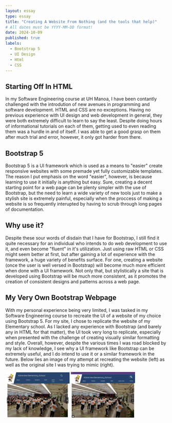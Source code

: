 ```yaml
---
layout: essay
type: essay
title: "Creating A Website From Nothing (and the tools that help)"
# All dates must be YYYY-MM-DD format!
date: 2024-10-09
published: true
labels:
  - Bootstrap 5
  - UI Design
  - Html
  - CSS
---
```



## Starting Off In HTML
In my Software Engineering course at UH Manoa, I have been contantly challenged with the introdution of new avenues in programming and software development. HTML and CSS are no exceptions. Having no previous experience with UI design and web development in general, they were both extremely difficult to learn to say the least. Despite doing hours of informational tutorials on each of them, getting used to even reading them was a hurdle in and of itself. I was able to get a good grasp on them after much trial and error, however, it only got harder from there. 

## Bootstrap 5
Bootstrap 5 is a UI framework which is used as a means to "easier" create responsive websites with some premade yet fully customizable templates. The reason I put emphasis on the word "easier", however, is because learning to use it initially is anything but easy. Sure, creating a decent starting point for a web page can be plenty simpler with the use of Bootstrap, but the need to learn a wide variety of new tools just to make a stylish site is extremely painful, especially when the proccess of making a website is so frequently interupted by having to scrub through long pages of documentation.

## Why use it?
Despite these sour words of disdain that I have for Bootstrap, I still find it quite necessary for an individual who intends to do web development to use it, and even become "fluent" in it's utilization. Just using raw HTML or CSS might seem better at first, but after gaining a lot of experience with the framework, a huge variety of benefits surface. For one, creating a website (once the user is well versed in Bootstrap) will become much more efficient when done with a UI framework. Not only that, but stylistically a site that is developed using Bootstrap will be much more consistent, as it promotes the creation of consistent designs and patterns across a web page. 

## My Very Own Bootstrap Webpage
With my personal experience being very limited, I was tasked in my Software Engineering course to recreate the UI of a website of my choice using Bootstrap 5. For my site, I chose to replicate the website of my Elementary school. As I lacked any experience with Bootstrap (and barely any in HTML for that matter), the UI took very long to replicate, especially when presented with the challenge of creating visually similar formatting and style. Overall, however, despite the various times I was road blocked by my lack of knowledge, I see why a UI framework like Bootstrap can be extremely useful, and I do intend to use it or a similar framework in the future. Below lies an image of my attempt at recreating the website (left) as well as the original site I was trying to mimic (right). 

<img width="200px" class="rounded float-start pe-4" src="/img/MySiteHeader.png">
<img width="200px" class="rounded float-start pe-4" src="/img/OriginalSiteHeader.png">
